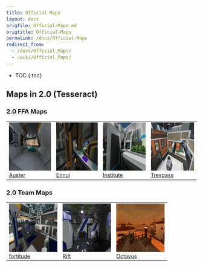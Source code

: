 ```yaml
---
title: Official Maps
layout: docs
origfile: Official-Maps.md
origtitle: Official-Maps
permalink: /docs/Official-Maps
redirect_from:
  - /docs/Official_Maps/
  - /wiki/Official_Maps/
---
```

* TOC
{:toc}
## Maps in 2.0 (Tesseract)

### 2.0 FFA Maps
[//]: # (HTML is easier to maintain as markdown when applying changes)
<table>
    <tr>
        <td>
            <div><a href="maps/Auster"><img src="images/maps/auster/auster.png" width="128px" height="128px" /></a></div>
            <div><a href="maps/Auster">Auster</a></div>
        </td>
        <td>
            <div><a href="maps/Ennui"><img src="images/maps/ennui/ennui.png" width="128px" height="128px" /></a></div>
            <div><a href="maps/Ennui">Ennui</a></div>
        </td>
        <td>
            <div><a href="maps/Institute"><img src="images/maps/institute/institute.png" width="128px" height="128px" /></a></div>
            <div><a href="maps/Institute">Institute</a></div>
        </td>
        <td>
            <div><a href="maps/Trespass"><img src="images/maps/trespass/trespass.png" width="128px" height="128px" /></a></div>
            <div><a href="maps/Trespass">Trespass</a></div>
        </td>
    </tr>
</table>

### 2.0 Team Maps

<table>
    <tr>
        <td>
            <div><a href="maps/Fortitude"><img src="images/maps/fortitude/fortitude.png" width="128px" height="128px" /></a></div>
            <div><a href="maps/Fortitude">fortitude</a></div>
        </td>
        <td>
            <div><a href="maps/Rift"><img src="images/maps/rift/rift.png" width="128px" height="128px" /></a></div>
            <div><a href="maps/Rift">Rift</a></div>
        </td>
        <td>
            <div><a href="maps/Octavus"><img src="images/maps/octavus/octavus.png" width="128px" height="128px" /></a></div>
            <div><a href="maps/Octavus">Octavus</a></div>
        </td>
    </tr>
</table>
